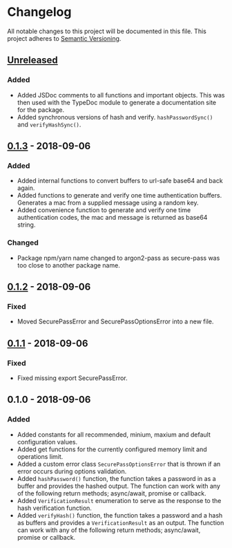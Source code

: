 # Changelog
All notable changes to this project will be documented in this file. This project adheres to [Semantic Versioning](https://semver.org/spec/v2.0.0.html).

## [Unreleased]
### Added
- Added JSDoc comments to all functions and important objects. This was then used with the TypeDoc module to generate a documentation site for the package.
- Added synchronous versions of hash and verify. `hashPasswordSync()` and `verifyHashSync()`.

## [0.1.3] - 2018-09-06
### Added

- Added internal functions to convert buffers to url-safe base64 and back again.
- Added functions to generate and verify one time authentication buffers. Generates a mac from a supplied message using a random key.
- Added convenience function to generate and verify one time authentication codes, the mac and message is returned as base64 string.

### Changed

- Package npm/yarn name changed to argon2-pass as secure-pass was too close to another package name.

## [0.1.2] - 2018-09-06
### Fixed

- Moved SecurePassError and SecurePassOptionsError into a new file.

## [0.1.1] - 2018-09-06
### Fixed

- Fixed missing export SecurePassError.

## 0.1.0 - 2018-09-06
### Added

- Added constants for all recommended, minium, maxium and default configuration values.
- Added get functions for the currently configured memory limit and operations limit.
- Added a custom error class `SecurePassOptionsError` that is thrown if an error occurs during options validation.
- Added `hashPassword()` function, the function takes a password in as a buffer and provides the hashed output. The function can work with any of the following return methods; async/await, promise or callback.
- Added `VerificationResult` enumeration to serve as the response to the hash verification function.
- Added `verifyHash()` function, the function takes a password and a hash as buffers and provides a `VerificationResult` as an output. The function can work with any of the following return methods; async/await, promise or callback.

<!-- Links -->
[Unreleased]: https://github.com/DrBarnabus/secure-pass/compare/v0.1.3...HEAD
[0.1.3]: https://github.com/DrBarnabus/secure-pass/compare/v0.1.2...v0.1.3
[0.1.2]: https://github.com/DrBarnabus/secure-pass/compare/v0.1.1...v0.1.2
[0.1.1]: https://github.com/DrBarnabus/secure-pass/compare/v0.1.0...v0.1.1